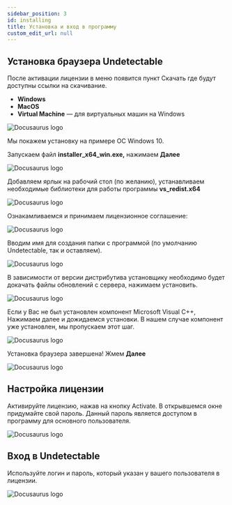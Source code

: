 ```yaml
---
sidebar_position: 3
id: installing
title: Установка и вход в программу
custom_edit_url: null
---
```


## Установка браузера Undetectable

После активации лицензии в меню появится пункт Скачать где будут доступны ссылки на скачивание.

- **Windows**
- **MacOS**
- **Virtual Machine** — для виртуальных машин на Windows

![Docusaurus logo](/img/rus/sw/installing-1.png)

Мы покажем установку на примере ОС Windows 10.

Запускаем файл **installer_x64_win.exe,** нажимаем **Далее**

![Docusaurus logo](/img/rus/sw/installing-2.png)

Добавляем ярлык на рабочий стол (по желанию), устанавливаем необходимые библиотеки для работы программы **vs_redist.x64**

![Docusaurus logo](/img/rus/sw/installing-3.png)

Ознакамливаемся и принимаем лицензионное соглашение:

![Docusaurus logo](/img/rus/sw/installing-4.png)

Вводим имя для создания папки с программой (по умолчанию Undetectable, так и оставляем).

![Docusaurus logo](/img/rus/sw/installing-5.png)

В зависимости от версии дистрибутива установщику необходимо будет докачать файлы обновлений с сервера, нажимаем установить.

![Docusaurus logo](/img/rus/sw/installing-6.png)

Если у Вас не был установлен компонент Microsoft Visual C++, Нажимаем далее и дожидаемся установки. В нашем случае компонент уже установлен, мы пропускаем этот шаг.

![Docusaurus logo](/img/rus/sw/installing-7.png)

Установка браузера завершена! Жмем **Далее**

![Docusaurus logo](/img/rus/sw/installing-8.png)

## Настройка лицензии

Активируйте лицензию, нажав на кнопку Activate. В открывшемся окне придумайте свой пароль. Данный пароль является доступом в программу для основного пользователя.

![Docusaurus logo](/img/rus/web/licenses-2.png)

## Вход в Undetectable

Используйте логин и пароль, который указан у вашего пользователя в лицензии.

![Docusaurus logo](/img/rus/sw/authentication.png)